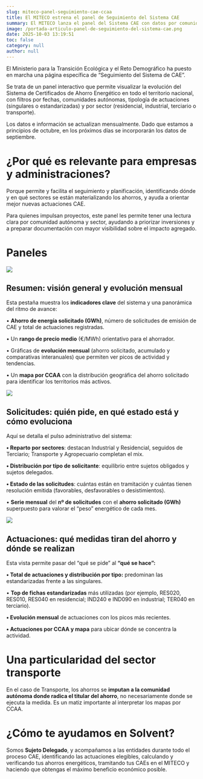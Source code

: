 ```yaml
---
slug: miteco-panel-seguimiento-cae-ccaa
title: El MITECO estrena el panel de Seguimiento del Sistema CAE
summary: El MITECO lanza el panel del Sistema CAE con datos por comunidades autónomas, sectores y actuaciones, actualizado mensualmente.
image: /portada-articulo-panel-de-seguimiento-del-sistema-cae.png
date: 2025-10-03 13:19:51
toc: false
category: null
author: null
---
```

El Ministerio para la Transición Ecológica y el Reto Demográfico ha puesto en marcha una página específica de “Seguimiento del Sistema de CAE”. 

Se trata de un panel interactivo que permite visualizar la evolución del Sistema de Certificados de Ahorro Energético en todo el territorio nacional, con filtros por fechas, comunidades autónomas, tipología de actuaciones (singulares o estandarizadas) y por sector (residencial, industrial, terciario o transporte).

Los datos e información se actualizan mensualmente. Dado que estamos a principios de octubre, en los próximos días se incorporarán los datos de septiembre.





# ¿Por qué es relevante para empresas y administraciones?

Porque permite y facilita el seguimiento y planificación, identificando dónde y en qué sectores se están materializando los ahorros, y ayuda a orientar mejor nuevas actuaciones CAE.

Para quienes impulsan proyectos, este panel les permite tener una lectura clara por comunidad autónoma y sector, ayudando a priorizar inversiones y a preparar documentación con mayor visibilidad sobre el impacto agregado.





# Paneles

![](/panel-cae-resumen.png)
## Resumen: visión general y evolución mensual

Esta pestaña muestra los **indicadores clave** del sistema y una panorámica del ritmo de avance:

•	**Ahorro de energía solicitado (GWh)**, número de solicitudes de emisión de CAE y total de actuaciones registradas.

•	Un **rango de precio medio** (€/MWh) orientativo para el ahorrador.

•	Gráficas de **evolución mensual** (ahorro solicitado, acumulado y comparativas interanuales) que permiten ver picos de actividad y tendencias.

•	Un **mapa por CCAA** con la distribución geográfica del ahorro solicitado para identificar los territorios más activos.





![](/panel-cae-solicitudes.png)
## Solicitudes: quién pide, en qué estado está y cómo evoluciona

Aquí se detalla el pulso administrativo del sistema:

**•	Reparto por sectores**: destacan Industrial y Residencial, seguidos de Terciario; Transporte y Agropecuario completan el mix.

**•	Distribución por tipo de solicitante**: equilibrio entre sujetos obligados y sujetos delegados.

**•	Estado de las solicitudes**: cuántas están en tramitación y cuántas tienen resolución emitida (favorables, desfavorables o desistimientos).

•	**Serie mensual** del **nº de solicitudes** con el **ahorro solicitado (GWh)** superpuesto para valorar el “peso” energético de cada mes.





![](/panel-cae-actuaciones.png)
## Actuaciones: qué medidas tiran del ahorro y dónde se realizan

Esta vista permite pasar del “qué se pide” al **“qué se hace”:**

**•	Total de actuaciones y distribución por tipo:** predominan las estandarizadas frente a las singulares.

•	**Top de fichas estandarizadas** más utilizadas (por ejemplo, RES020, RES010, RES040 en residencial; IND240 e IND090 en industrial; TER040 en terciario).

**•	Evolución mensual** de actuaciones con los picos más recientes.

**•	Actuaciones por CCAA y mapa** para ubicar dónde se concentra la actividad.





# Una particularidad del sector transporte

En el caso de Transporte, los ahorros se **imputan a la comunidad autónoma donde radica el titular del ahorro**, no necesariamente donde se ejecuta la medida. Es un matiz importante al interpretar los mapas por CCAA.





# ¿Cómo te ayudamos en Solvent?

Somos **Sujeto Delegado**, y acompañamos a las entidades durante todo el proceso CAE, identificando las actuaciones elegibles, calculando y verificando tus ahorros energéticos, tramitando tus CAEs en el MITECO y haciendo que obtengas el máximo beneficio económico posible.




